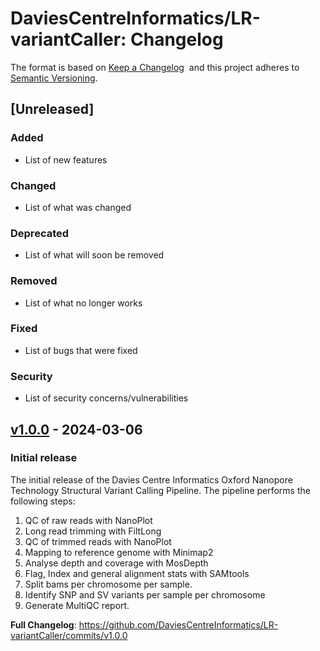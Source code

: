 # DaviesCentreInformatics/LR-variantCaller: Changelog

The format is based on [Keep a Changelog](https://keepachangelog.com/en/1.0.0/) 
and this project adheres to
[Semantic Versioning](https://semver.org/spec/v2.0.0.html).

## [Unreleased]

### Added

- List of new features

### Changed

- List of what was changed

### Deprecated

- List of what will soon be removed

### Removed

- List of what no longer works

### Fixed

- List of bugs that were fixed

### Security

- List of security concerns/vulnerabilities

## [v1.0.0](https://github.com/DaviesCentreInformatics/LR-variantCaller/releases/tag/v1.0.0) - 2024-03-06

### Initial release

The initial release of the Davies Centre Informatics Oxford Nanopore Technology Structural Variant Calling Pipeline.
The pipeline performs the following steps:

1. QC of raw reads with NanoPlot
2. Long read trimming with FiltLong
3. QC of trimmed reads with NanoPlot
4. Mapping to reference genome with Minimap2
5. Analyse depth and coverage with MosDepth
6. Flag, Index and general alignment stats with SAMtools
7. Split bams per chromosome per sample.
8. Identify SNP and SV variants per sample per chromosome
9. Generate MultiQC report.

**Full Changelog**: https://github.com/DaviesCentreInformatics/LR-variantCaller/commits/v1.0.0

